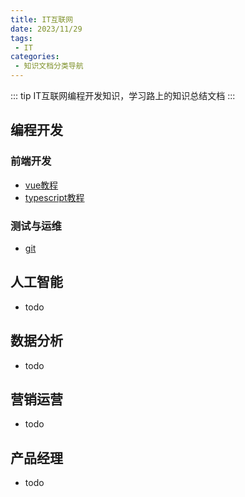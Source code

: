 ```yaml
---
title: IT互联网
date: 2023/11/29
tags:
 - IT
categories:
 - 知识文档分类导航
---
```


::: tip
IT互联网编程开发知识，学习路上的知识总结文档
:::

## 编程开发
### 前端开发
- [vue教程](/docs/vue/day01.md)
- [typescript教程](/docs//typescript/01.md)

### 测试与运维
- [git](/docs/git/heima-tutorial.md)

## 人工智能
- todo

## 数据分析
- todo

## 营销运营
- todo

## 产品经理
- todo

